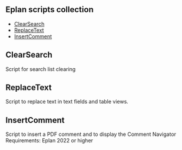 ## Eplan scripts collection
* [ClearSearch](#clearsearch)
* [ReplaceText](#replacetext)
* [InsertComment](#insertcomment)

## ClearSearch
Script for search list clearing
	
## ReplaceText
Script to replace text in text fields and table views.

## InsertComment
Script to insert a PDF comment and to display the Comment Navigator
Requirements:
Eplan 2022 or higher
